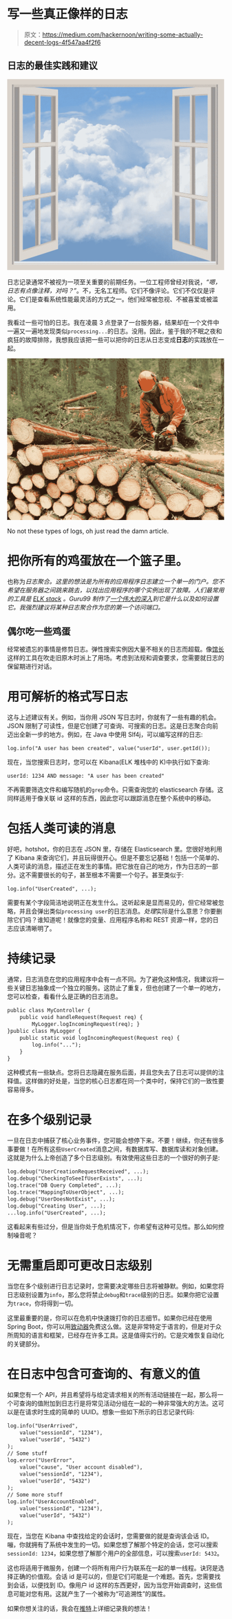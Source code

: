 # 写一些真正像样的日志

> 原文：<https://medium.com/hackernoon/writing-some-actually-decent-logs-4f547aa4f2f6>

## 日志的最佳实践和建议

![](img/690704f0ba8a8defbf9bb4b457cc193a.png)

日志记录通常不被视为一项至关重要的前期任务。一位工程师曾经对我说，*“嗯，日志有点像注释，对吗？”*。不，无名工程师。它们不像评论。它们不仅仅是评论。它们是查看系统性能最灵活的方式之一。他们经常被忽视、不被喜爱或被滥用。

我看过一些可怕的日志。我在凌晨 3 点登录了一台服务器，结果却在一个文件中一遍又一遍地发现类似`processing...`的日志。没用。因此，鉴于我的不眠之夜和疯狂的故障排除，我想我应该把一些可以把你的日志从日志变成**日志**的实践放在一起。

![](img/579727ac1579cdf705f6b1b22c0a86fb.png)

No not these types of logs, oh just read the damn article.

# 把你所有的鸡蛋放在一个篮子里。

也称为*日志聚合。这里的想法是为所有的应用程序日志建立一个单一的门户。您不希望在服务器之间跳来跳去，以找出应用程序的哪个实例出现了故障。人们最常用的工具是 [ELK stack](https://www.elastic.co/elk-stack) 。Guru99 制作了[一个伟大的深入](https://www.guru99.com/elk-stack-tutorial.html)到它是什么以及如何设置它。我强烈建议将某种日志聚合作为您的第一个访问端口。*

## 偶尔吃一些鸡蛋

经常被遗忘的事情是修剪日志。弹性搜索实例因大量不相关的日志而超载。像[馆长](https://postmarkapp.com/blog/tools-we-use-curator-for-elasticsearch)这样的工具在吹走旧原木时派上了用场。考虑到法规和调查要求，您需要就日志的保留期进行对话。

# 用可解析的格式写日志

这与上述建议有关。例如，当你用 JSON 写日志时，你就有了一些有趣的机会。JSON 限制了可读性，但是它创建了可查询、可搜索的日志。这是日志聚合向前迈出全新一步的地方。例如，在 Java 中使用 Slf4j，可以编写这样的日志:

```
log.info("A user has been created", value("userId", user.getId());
```

现在，当您搜索日志时，您可以在 Kibana(ELK 堆栈中的 K)中执行如下查询:

```
userId: 1234 AND message: "A user has been created"
```

不再需要筛选文件和编写随机的`grep`命令。只需查询您的 elasticsearch 存储。这同样适用于像关联 id 这样的东西，因此您可以跟踪消息在整个系统中的移动。

# 包括人类可读的消息

好吧，hotshot，你的日志在 JSON 里，存储在 Elasticsearch 里。您很好地利用了 Kibana 来查询它们，并且玩得很开心。但是不要忘记基础！包括一个简单的、人类可读的消息，描述正在发生的事情。把它放在自己的地方，作为日志的一部分。这不需要很长的句子，甚至根本不需要一个句子。甚至类似于:

```
log.info("UserCreated", ...);
```

需要有某个字段简洁地说明正在发生什么。这听起来是显而易见的，但它经常被忽略，并且会弹出类似`processing user`的日志消息。*处理*实际是什么意思？你要删除它们吗？谁知道呢！就像您的变量、应用程序名称和 REST 资源一样，您的日志应该清晰明了。

# 持续记录

通常，日志消息在您的应用程序中会有一点不同。为了避免这种情况，我建议将一些关键日志抽象成一个独立的服务。这防止了重复，但也创建了一个单一的地方，您可以检查，看看什么是正确的日志消息。

```
public class MyController {
    public void handleRequest(Request req) {
        MyLogger.logIncomingRequest(req); }
}public class MyLogger {
    public static void logIncomingRequest(Request req) {
        log.info("...");
    }
}
```

这种模式有一些缺点。您将日志隐藏在服务后面，并且您失去了日志可以提供的注释值。这样做的好处是，当您的核心日志都在同一个类中时，保持它们的一致性要容易得多。

# 在多个级别记录

一旦在日志中捕获了核心业务事件，您可能会想停下来。不要！继续，你还有很多事要做！在所有这些`UserCreated`消息之间，有数据库写、数据库读和对象创建。这就是为什么上帝创造了多个日志级别。有效使用这些日志的一个很好的例子是:

```
log.debug("UserCreationRequestReceived", ...);
log.debug("CheckingToSeeIfUserExists", ...);
log.trace("DB Query Completed", ...);
log.trace("MappingToUserObject", ...);
log.debug("UserDoesNotExist", ...);
log.debug("Creating User", ...);
...log.info("UserCreated", ...);
```

这看起来有些过分，但是当你处于危机情况下，你希望有这种可见性。那么如何控制噪音呢？

# 无需重启即可更改日志级别

当您在多个级别进行日志记录时，您需要决定哪些日志将被静默。例如，如果您将日志级别设置为`info`，那么您将禁止`debug`和`trace`级别的日志。如果你把它设置为`trace`，你将得到一切。

这里最重要的是，你可以在危机中快速拨打你的日志细节。如果你已经在使用 Spring Boot，你可以用[致动器](https://docs.spring.io/spring-boot/docs/current/actuator-api/html/#loggers-setting-level)免费这么做。这是非常特定于语言的，但是对于众所周知的语言和框架，已经存在许多工具。这是值得实行的。它是灾难恢复自动化的关键部分。

# 在日志中包含可查询的、有意义的值

如果您有一个 API，并且希望将与给定请求相关的所有活动链接在一起，那么将一个可查询的值附加到日志行是将常见活动分组在一起的一种非常强大的方法。这可以是在请求时生成的简单的 UUID。想象一些如下所示的日志记录代码:

```
log.info("UserArrived", 
    value("sessionId", "1234"),
    value("userId", "5432")
);
// Some stuff
log.error("UserError", 
    value("cause", "User account disabled"), 
    value("sessionId", "1234"),
    value("userId", "5432")
);
// Some more stuff
log.info("UserAccountEnabled", 
    value("sessionId", "1234"), 
    value("userId", "5432")
);
```

现在，当您在 Kibana 中查找给定的会话时，您需要做的就是查询该会话 ID。嘣，你就拥有了系统中发生的一切。如果您想了解那个特定的会话，您可以搜索`sessionId: 1234`，如果您想了解那个用户的全部信息，可以搜索`userId: 5432`。

这也将适用于微服务，创建一个将所有用户行为联系在一起的单一线程。诀窍是选择正确的价值观。会话 id 是可以的，但是它们可能是一个难题。首先，您需要找到会话，以便找到 ID。像用户 id 这样的东西更好，因为当您开始调查时，这些信息可能对您有用。这就产生了一个被称为“可追溯性”的属性。

如果你想关注的话，我会在[推特](https://twitter.com/chris_cooney)上详细记录我的想法！